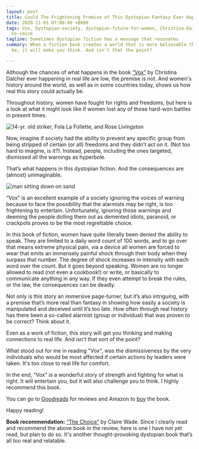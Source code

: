 ```yaml
---
layout: post
title: Could The Frightening Premise of This Dystopian Fantasy Ever Happen?
date: 2020-11-01 07:00:00 +0000
tags: Vox, Dystopian-society, dystopian-future-for-women, Christina-Dalcher-Book,
  no-voice
tagline: Sometimes dystopian fiction has a message that resonates
summary: When a fiction book creates a world that is more believable than it should
  be, it will make you think. And isn't that the point?

---
```

Although the chances of what happens in the book [“Vox”](https://www.amazon.com/Vox-Christina-Dalcher/dp/0440000815/ref=sr_1_2?dchild=1&keywords=vox&qid=1604254789&sr=8-2 '"Vox"') by Christina Dalcher ever happening in real life are low, the premise is not. And women's history around the world, as well as in some countries today, shows us how real this story could actually be.

Throughout history, women have fought for rights and freedoms, but here is a look at what it might look like if women lost any of those hard-won battles in present times.

![14-yr. old striker, Fola La Follette, and Rose Livingston](https://images.unsplash.com/photo-1576570734316-e9d0317d7384?ixlib=rb-1.2.1&w=1000&q=80)

Now, imagine if society had the ability to prevent any specific group from being stripped of certain (or all) freedoms and they didn’t act on it. (Not too hard to imagine, is it?). Instead, people, including the ones targeted, dismissed all the warnings as hyperbole.

That’s what happens in this dystopian fiction. And the consequences are (almost) unimaginable.

![man sitting down on sand](https://images.unsplash.com/photo-1546872786-76b3f198ab68?ixlib=rb-1.2.1&ixid=eyJhcHBfaWQiOjEyMDd9&auto=format&fit=crop&w=1000&q=80)

“Vox” is an excellent example of a society ignoring the voices of warning because to face the possibility that the alarmists may be right, is too frightening to entertain. Unfortunately, ignoring those warnings and deeming the people dolling them out as demented idiots, paranoid, or crackpots proves to be the most regrettable choice.

In this book of fiction, women have quite literally been denied the ability to speak. They are limited to a daily word count of 100 words, and to go over that means extreme physical pain, via a device all women are forced to wear that emits an immensely painful shock through their body when they surpass that number. The degree of shock increases in intensity with each word over the count. But it goes beyond speaking. Women are no longer allowed to read (not even a cookbook!) or write, or basically to communicate anything in any way. If they even attempt to break the rules, or the law, the consequences can be deadly.

Not only is this story an immersive page-turner, but it’s also intriguing, with a premise that’s more real than fantasy in showing how easily a society is manipulated and deceived until it’s too late. How often through real history has there been a so-called alarmist (group or individual) that was proven to be correct? Think about it.

Even as a work of fiction, this story will get you thinking and making connections to real life. And isn't that sort of the point?

What stood out for me in reading "Vox", was the dismissiveness by the very individuals who would be most affected if certain actions by leaders were taken. It's too close to real life for comfort.

In the end, “Vox” is a wonderful story of strength and fighting for what is right. It will entertain you, but it will also challenge you to think. I highly recommend this book.

You can go to [Goodreads](https://www.goodreads.com/book/show/37796866-vox?from_search=true&from_srp=true&qid=GjwIKpyT46&rank=1 "Goodreads") for reviews and Amazon to [buy](https://www.amazon.com/Vox-Christina-Dalcher/dp/0440000815/ref=sr_1_2?dchild=1&keywords=vox&qid=1604254789&sr=8-2 "Buy") the book.

Happy reading!

**Book recommendation:** [“The Choice”](https://www.amazon.com/Box-Claire-Wade/dp/1409187748/ref=tmm_pap_swatch_0?_encoding=UTF8&qid=1604255677&sr=8-1 '"The Choice"') by Claire Wade. Since I clearly read and recommend the above book in the review, here is one I have not yet read, but plan to do so. It's another thought-provoking dystopian book that’s all too real and relatable.